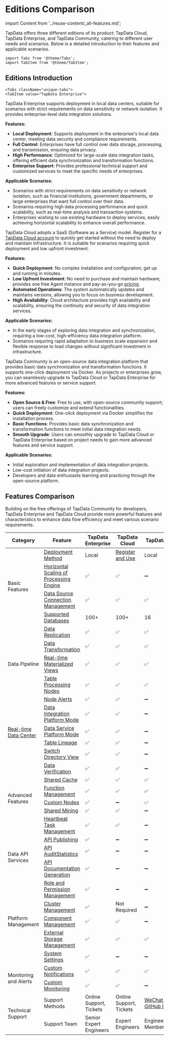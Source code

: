 # Editions Comparison
import Content from '../reuse-content/_all-features.md';

<Content />

TapData offers three different editions of its product: TapData Cloud, TapData Enterprise, and TapData Community, catering to different user needs and scenarios. Below is a detailed introduction to their features and applicable scenarios.

```mdx-code-block
import Tabs from '@theme/Tabs';
import TabItem from '@theme/TabItem';
```

## Editions Introduction

```mdx-code-block
<Tabs className="unique-tabs">
<TabItem value="TapData Enterprise">
```

TapData Enterprise supports deployment in local data centers, suitable for scenarios with strict requirements on data sensitivity or network isolation. It provides enterprise-level data integration solutions.

**Features:**

- **Local Deployment**: Supports deployment in the enterprise's local data center, meeting data security and compliance requirements.
- **Full Control**: Enterprises have full control over data storage, processing, and transmission, ensuring data privacy.
- **High Performance**: Optimized for large-scale data integration tasks, offering efficient data synchronization and transformation functions.
- **Enterprise Support**: Provides professional technical support and customized services to meet the specific needs of enterprises.

**Applicable Scenarios:**

- Scenarios with strict requirements on data sensitivity or network isolation, such as financial institutions, government departments, or large enterprises that want full control over their data.
- Scenarios requiring high data processing performance and quick scalability, such as real-time analysis and transaction systems.
- Enterprises wishing to use existing hardware to deploy services, easily achieving horizontal scalability to enhance overall performance.

</TabItem>

<TabItem value=" TapData Cloud">

TapData Cloud adopts a SaaS (Software as a Service) model. Register for a [TapData Cloud account](https://cloud.tapdata.net/console/v3/) to quickly get started without the need to deploy and maintain infrastructure. It is suitable for scenarios requiring quick deployment and low upfront investment.

**Features:**

- **Quick Deployment**: No complex installation and configuration; get up and running in minutes.
- **Low Upfront Investment**: No need to purchase and maintain hardware; provides one free Agent instance and pay-as-you-go [pricing](../billing/billing-overview.md).
- **Automated Operations**: The system automatically updates and maintains versions, allowing you to focus on business development.
- **High Availability**: Cloud architecture provides high availability and scalability, ensuring the continuity and security of data integration services.

**Applicable Scenarios:**

- In the early stages of exploring data integration and synchronization, requiring a low-cost, high-efficiency data integration platform.
- Scenarios requiring rapid adaptation to business scale expansion and flexible response to load changes without significant investment in infrastructure.

</TabItem>

<TabItem value=" TapData Community">

TapData Community is an open-source data integration platform that provides basic data synchronization and transformation functions. It supports one-click deployment via Docker. As projects or enterprises grow, you can seamlessly upgrade to TapData Cloud or TapData Enterprise for more advanced features or service support.

**Features:**

- **Open Source & Free**: Free to use, with open-source community support; users can freely customize and extend functionalities.
- **Quick Deployment**: One-click deployment via Docker simplifies the installation process.
- **Basic Functions**: Provides basic data synchronization and transformation functions to meet initial data integration needs.
- **Smooth Upgrade**: Users can smoothly upgrade to TapData Cloud or TapData Enterprise based on project needs to gain more advanced features and service support.

**Applicable Scenarios:**

- Initial exploration and implementation of data integration projects.
- Low-cost initiation of data integration projects.
- Developers and data enthusiasts learning and practicing through the open-source platform.

</TabItem>

</Tabs>

## Features Comparison

Building on the free offerings of TapData Community for developers, TapData Enterprise and TapData Cloud provide more powerful features and characteristics to enhance data flow efficiency and meet various scenario requirements.

<table><thead>
  <tr>
    <th>Category</th>
    <th>Feature</th>
    <th>TapData Enterprise</th>
    <th>TapData Cloud</th>
    <th>TapData Community</th>
  </tr></thead>
<tbody>
  <tr>
    <td rowspan="4">Basic Features</td>
    <td><a href="../getting-started/install">Deployment Method</a></td>
    <td>Local</td>
    <td><a href="https://cloud.tapdata.net/console/v3/">Register and Use</a></td>
    <td>Local</td>
  </tr>
  <tr>
    <td><a href="../platform-ops/production-deploy/install-tapdata-ha">Horizontal Scaling of Processing Engine</a></td>
    <td>✅</td>
    <td>✅</td>
    <td>➖</td>
  </tr>
  <tr>
    <td><a href="../connectors">Data Source Connection Management</a></td>
    <td>✅</td>
    <td>✅</td>
    <td>✅</td>
  </tr>
<tr>
  <td><a href="../connectors/supported-databases">Supported Databases</a></td>
  <td><span style={{ color: 'blue' }}>100+</span></td>
  <td><span style={{ color: 'blue' }}>100+</span></td>
  <td><span style={{ color: 'grey' }}>16</span></td>
</tr>
  <tr>
    <td rowspan="5">Data Pipeline</td>
    <td><a href="../user-guide/copy-data">Data Replication</a></td>
    <td>✅</td>
    <td>✅</td>
    <td>✅</td>
  </tr>
  <tr>
    <td><a href="../user-guide/data-development">Data Transformation</a></td>
    <td>✅</td>
    <td>✅</td>
    <td>✅</td>
  </tr>
  <tr>
    <td><a href="user-guide/data-development/create-materialized-view">Real-time Materialized Views</a></td>
    <td>✅</td>
    <td>✅</td>
    <td>✅</td>
  </tr>
  <tr>
    <td><a href="../user-guide/data-development/process-node">Table Processing Nodes</a></td>
    <td>✅</td>
    <td>✅</td>
    <td>✅</td>
  </tr>
  <tr>
    <td><a href="../user-guide/copy-data/create-task#310-table-model">Node Alerts</a></td>
    <td>✅</td>
    <td>✅</td>
    <td>➖</td>
  </tr>
  <tr>
    <td rowspan="4"><a href="../user-guide/real-time-data-hub">Real-time Data Center</a></td>
    <td><a href="../user-guide/real-time-data-hub/etl-mode">Data Integration Platform Mode</a></td>
    <td>✅</td>
    <td>✅</td>
    <td>➖</td>
  </tr>
  <tr>
    <td><a href="../user-guide/real-time-data-hub/daas-mode">Data Service Platform Mode</a></td>
    <td>✅</td>
    <td>✅</td>
    <td>➖</td>
  </tr>
  <tr>
    <td><a href="../user-guide/real-time-data-hub/daas-mode/daas-mode-dashboard">Table Lineage</a></td>
    <td>✅</td>
    <td>✅</td>
    <td>➖</td>
  </tr>
  <tr>
    <td><a href="../user-guide/real-time-data-hub/daas-mode/daas-mode-dashboard">Switch Directory View</a></td>
    <td>✅</td>
    <td>✅</td>
    <td>➖</td>
  </tr>
  <tr>
    <td rowspan="6">Advanced Features</td>
    <td><a href="../user-guide/verify-data">Data Verification</a></td>
    <td>✅</td>
    <td>✅</td>
    <td>➖</td>
  </tr>
  <tr>
    <td><a href="../user-guide/advanced-settings/share-cache">Shared Cache</a></td>
    <td>✅</td>
    <td>✅</td>
    <td>✅</td>
  </tr>
  <tr>
    <td><a href="../user-guide/advanced-settings/manage-function">Function Management</a></td>
    <td>✅</td>
    <td>✅</td>
    <td>✅</td>
  </tr>
  <tr>
    <td><a href="../user-guide/advanced-settings/custom-node">Custom Nodes</a></td>
    <td>✅</td>
    <td>➖</td>
    <td>✅</td>
  </tr>
  <tr>
    <td><a href="../user-guide/advanced-settings/share-mining">Shared Mining</a></td>
    <td>✅</td>
    <td>✅</td>
    <td>➖</td>
  </tr>
  <tr>
    <td><a href="../case-practices/best-practice/heart-beat-task">Heartbeat Task Management</a></td>
    <td>✅</td>
    <td>✅</td>
    <td>➖</td>
  </tr>
  <tr>
  <td rowspan="3">Data API Services</td>
  <td><a href="../publish-apis/create-api-service">API Publishing</a></td>
  <td>✅</td>
  <td>➖</td>
  <td>➖</td>
  </tr>
  <tr>
  <td><a href="../publish-apis/audit-api">API Audit</a><a href="../publish-apis/monitor-api-request">Statistics</a></td>
  <td>✅</td>
  <td>➖</td>
  <td>➖</td>
  </tr>
  <tr>
  <td><a href="../publish-apis/create-api-service#release330-export-api">API Documentation Generation</a></td>
  <td>✅</td>
  <td>➖</td>
  <td>➖</td>
  </tr>
  <tr>
  <td rowspan="5">Platform Management</td>
  <td><a href="../user-guide/manage-system/manage-role">Role and Permission Management</a></td>
  <td>✅</td>
  <td>➖</td>
  <td>➖</td>
  </tr>
  <tr>
  <td><a href="../user-guide/manage-system/manage-cluster">Cluster Management</a></td>
  <td>✅</td>
  <td>Not Required</td>
  <td>➖</td>
  </tr>
  <tr>
  <td><a href="../user-guide/manage-system/manage-cluster">Component Management</a></td>
  <td>✅</td>
  <td>✅</td>
  <td>➖</td>
  </tr>
  <tr>
  <td><a href="../user-guide/advanced-settings/manage-external-storage">External Storage Management</a></td>
  <td>✅</td>
  <td>✅</td>
  <td>✅</td>
  </tr>
  <tr>
  <td><a href="../system-admin/other-settings/system-settings">System Settings</a></td>
  <td>✅</td>
  <td>➖</td>
  <td>➖</td>
  </tr>
  <tr>
  <td rowspan="2">Monitoring and Alerts</td>
  <td><a href="../system-admin/other-settings/notification">Custom Notifications</a></td>
  <td>✅</td>
  <td>✅</td>
  <td>✅</td>
  </tr>
  <tr>
  <td><a href="../system-admin/other-settings/notification">Custom Monitoring</a></td>
  <td>✅</td>
  <td>✅</td>
  <td>➖</td>
  </tr>
  <tr>
  <td rowspan="2">Technical Support</td>
  <td>Support Methods</td>
  <td>Online Support, Tickets</td>
  <td>Online Support, Tickets</td>
  <td><a href="https://20778419.s21i.faiusr.com/4/2/ABUIABAEGAAg-JPfhwYonMrzlwEwZDhk.png">WeChat Group</a>, <a href="https://join.slack.com/t/tapdatacommunity/shared_invite/zt-1biraoxpf-NRTsap0YLlAp99PHIVC9eA">Slack</a>, <a href="https://github.com/tapdata/tapdata/issues">GitHub Issues</a></td>
  </tr>
  <tr>
  <td>Support Team</td>
  <td>Senior Expert Engineers</td>
  <td>Expert Engineers</td>
  <td>Engineers/Community Members</td>
  </tr>
  </tbody></table>